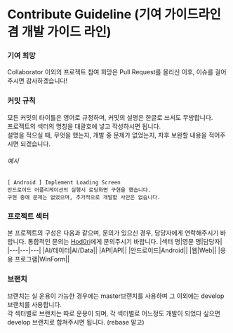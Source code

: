 # Contribute Guideline (기여 가이드라인 겸 개발 가이드 라인)

### 기여 희망
Collaborator 이외의 프로젝트 참여 희망은 Pull Request를 올리신 이후, 이슈를 걸어주시면 감사하겠습니다!

### 커밋 규칙

모든 커밋의 타이틀은 영어로 규정하며, 커밋의 설명은 한글로 쓰셔도 무방합니다.  
프로젝트의 섹터의 명칭을 대괄호에 넣고 작성하시면 됩니다.  
설명을 적으실 때, 무엇을 했는지, 개발 중 문제가 없었는지, 차후 보완할 내용을 적어주시면 되겠습니다.

###### 예시
```
[ Android ] Implement Loading Screen
안드로이드 어플리케이션의 실행시 로딩화면 구현을 했습니다.
구현 중에 문제는 없었으며, 추가적으로 개발할 사안은 없습니다.
```


### 프로젝트 섹터
본 프로젝트의 구성은 다음과 같으며, 문의가 있으신 경우, 담당자에게 연락해주시기 바랍니다.
통합적인 문의는 [Hod0ri](https://github.com/Hod0ri)에게 문의주시기 바랍니다.
|섹터 명|영문 명|담당자|
|---|---|---|
|AI/데이터|AI/Data||
|API|API||
|안드로이드|Android||
|웹|Web||
|응용 프로그램|WinForm||

### 브랜치
브랜치는 실 운용이 가능한 경우에는 master브랜치를 사용하며 그 이외에는 develop브랜치를 사용합니다.  
각 섹터별로 브랜치는 따로 운용이 되며, 각 섹터별로 어느정도 개발이 되었다 싶으면 develop 브랜치로 합쳐주시면 됩니다. (rebase 말고)
